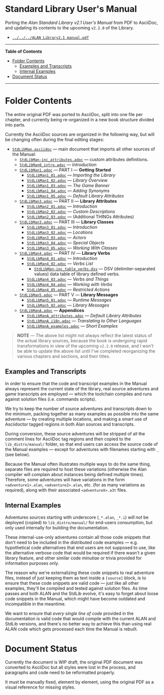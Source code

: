 # Standard Library User's Manual

Porting the _Alan Standard Library v2.1 User's Manual_ from PDF to AsciiDoc, and updating its contents to the upcoming `v2.2.0` of the Library.

- [`../../../ALAN Library2.1 manual.pdf`][Man PDF]

-----

**Table of Contents**

<!-- MarkdownTOC autolink="true" bracket="round" autoanchor="false" lowercase="only_ascii" uri_encoding="true" levels="1,2,3" -->

- [Folder Contents](#folder-contents)
    - [Examples and Transcripts](#examples-and-transcripts)
    - [Internal Examples](#internal-examples)
- [Document Status](#document-status)

<!-- /MarkdownTOC -->

-----


# Folder Contents

The entire original PDF was ported to AsciiDoc, split into one file per chapter, and currently being re-organized in a new book structure divided into parts.

Currently the AsciiDoc sources are organized in the following way, but will be changing often during the final editing stages:

- [`StdLibMan.asciidoc`][man] — main document that imports all other sources of the Manual:
    + [`StdLibMan-inc_attributes.adoc`][inc_attr] — custom attributes definitions.
    + [`StdLibMan0_intro.adoc`][man0] — _Introduction_
    + [`StdLibMan1.adoc`][man1] — PART I — __Getting Started__
        * [`StdLibMan1_01.adoc`][man1_1] — _Importing the Library_
        * [`StdLibMan1_02.adoc`][man1_2] — _Library Overview_
        * [`StdLibMan1_03.adoc`][man1_3] — _The Game Banner_
        * [`StdLibMan1_04.adoc`][man1_4] — _Adding Synonyms_
        * [`StdLibMan1_05.adoc`][man1_5] — _Default Library Attributes_
    + [`StdLibMan3.adoc`][man3] — PART II — __Library Attributes__
        * [`StdLibMan2_01.adoc`][man2_1] — _Introduction_
        * [`StdLibMan2_02.adoc`][man2_2] — _Custom Descriptions_
        * [`StdLibMan2_03.adoc`][man2_3] — (Additional THINGs Attributes)
    + [`StdLibMan3.adoc`][man3] — PART III — __Library Classes__
        * [`StdLibMan3_01.adoc`][man3_1] — _Introduction_
        * [`StdLibMan3_02.adoc`][man3_2] — _Locations_
        * [`StdLibMan3_03.adoc`][man3_3] — _Actors_
        * [`StdLibMan3_04.adoc`][man3_4] — _Special Objects_
        * [`StdLibMan3_05.adoc`][man3_5] — _Working With Classes_
    + [`StdLibMan4.adoc`][man4] — PART IV — __Library Verbs__
        * [`StdLibMan4_01.adoc`][man4_1] — _Introduction_
        * [`StdLibMan4_02.adoc`][man4_2] — _Verbs List_
            - [`StdLibMan-inc_table_verbs.dsv`][inc_verbs] — DSV (delimiter-separated values) data table of library defined verbs.
        * [`StdLibMan4_03.adoc`][man4_3] — _Verbs and Things_
        * [`StdLibMan4_04.adoc`][man4_4] — _Working with Verbs_
        * [`StdLibMan4_05.adoc`][man4_5] — _Restricted Actions_
    + [`StdLibMan5.adoc`][man5] — PART V — __Library Messages__
        * [`StdLibMan5_01.adoc`][man5_1] — _Runtime Messages_
        * [`StdLibMan5_02.adoc`][man5_2] — _Library Messages_
    + [`StdLibManA.adoc`][manA] — __Appendices__
        * [`StdLibManA_attributes.adoc`][manA_1] — _Default Library Attributes_
        * [`StdLibManA_i18n.adoc`][manA_2] — _Translating to Other Languages_
        * [`StdLibManA_examples.adoc`][manA_2] — _Short Examples_


> **NOTE** — The above list might not always reflect the latest status of the actual library sources, because the book is undergoing rapid transformations in view of the upcoming `v2.2.0` release, and I won't be able to update the above list until I've completed reorganizing the various chapters and sections, and their titles.


## Examples and Transcripts

In order to ensure that the code and transcript examples in the Manual always represent the current state of the library, real source adventures and game transcripts are employed — which the toolchain compiles and runs against solution files (i.e. commands scripts).

We try to keep the number of source adventures and transcripts down to the minimum, packing together as many examples as possible into the same adventure — by creating multiple locations, and making a smart use of Asciidoctor tagged regions in both Alan sources and transcripts.

During conversion, these source adventures will be stripped of all the comment lines for AsciiDoc tag regions and then copied to the `lib_distro/manual/` folder, so that end users can access the source code of the Manual examples — except for adventures with filenames starting with `_` (see below).

Because the Manual often illustrates multiple ways to do the same thing, separate files are required to host these variations (otherwise the Alan compiler will complain about instances being defined multiple times).
Therefore, some adventures will have variations in the form `<adventure1>.alan`,  `<adventure2>.alan`, etc. (for as many variations as required), along with their associated `<adventureX>.a3t` files.

## Internal Examples

Adventures sources starting with underscore (`_*.alan`, `_*.i`) _will not_ be deployed (copied) to `lib_distro/manual/` for end-users consumption, but only used internally for building the documentation.

These internal-use-only adventures contain all those code snippets that don't need to be included in the distributed code examples — e.g. hypothetical code alternatives that end users are not supposed to use, like the alternative verbose code that would be required if there wasn't a given library feature, and other similar code _minutiae_ or trivia provided for information purposes only.

The reason why we're externalizing these code snippets to real adventure files, instead of just keeping them as text inside a `[source]` block, is to ensure that these code snippets are valid code — just like all other examples, they'll be compiled and tested against solution files. As time passes and both ALAN and the StdLib evolve, it's easy to forget about loose code snippets in the Manual, which might have become outdated and incompatible in the meantime.

We want to ensure that _every single line of code_ provided in the documentation is valid code that would compile with the current ALAN and StdLib versions, and there's no better way to achieve this than using real ALAN code which gets processed each time the Manual is rebuilt.

# Document Status

Currently the document is WIP draft, the original PDF document was converted to AsciiDoc but all styles were lost in the process, and paragraphs and code need to be reformatted properly.

It must be manually fixed, element by element, using the original PDF as a visual reference for missing styles.

<!-----------------------------------------------------------------------------
                               REFERENCE LINKS
------------------------------------------------------------------------------>

[Man PDF]: ../../../ALAN%20Library2.1%20manual.pdf "View the original PDF Manual"

<!-- Manual ADoc sources -->

[man]: ./StdLibMan.asciidoc
[man0]: ./StdLibMan0_intro.adoc

[man1]: ./StdLibMan1.adoc
[man1_1]: ./StdLibMan1_01.adoc
[man1_2]: ./StdLibMan1_02.adoc
[man1_3]: ./StdLibMan1_03.adoc
[man1_4]: ./StdLibMan1_04.adoc
[man1_5]: ./StdLibMan1_05.adoc

[man2]: ./StdLibMan2.adoc
[man2_1]: ./StdLibMan2_01.adoc
[man2_2]: ./StdLibMan2_02.adoc
[man2_3]: ./StdLibMan2_03.adoc

[man3]: ./StdLibMan3.adoc
[man3_1]: ./StdLibMan3_01.adoc
[man3_2]: ./StdLibMan3_02.adoc
[man3_3]: ./StdLibMan3_03.adoc
[man3_4]: ./StdLibMan3_04.adoc
[man3_5]: ./StdLibMan3_05.adoc

[man4]: ./StdLibMan4.adoc
[man4_1]: ./StdLibMan4_01.adoc
[man4_2]: ./StdLibMan4_02.adoc
[man4_3]: ./StdLibMan4_03.adoc
[man4_4]: ./StdLibMan4_04.adoc
[man4_5]: ./StdLibMan4_05.adoc

[man5]: ./StdLibMan5.adoc
[man5_1]: ./StdLibMan5_01.adoc
[man5_2]: ./StdLibMan5_02.adoc

[manA]: ./StdLibManA.adoc
[manA_1]: ./StdLibManA_attributes.adoc
[manA_2]: ./StdLibManA_i18n.adoc
[manA_3]: ./StdLibManA_examples.adoc

[inc_attr]: ./StdLibMan-inc_attributes.adoc "View the source file with custom attributes definitions"

[inc_verbs]: ./StdLibMan-inc_table_verbs.dsv "View the DSV data table of the StdLib verbs"

<!-- EOF -->
